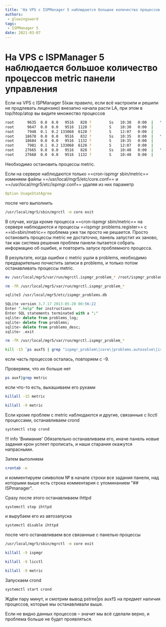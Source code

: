 ```yaml
---
title: 'На VPS с ISPManager 5 наблюдается большое количество процессов metric панели управления'
authors: 
 - glowingsword
tags:
 - ISPManager 5
date: 2021-03-07
---
```


# На VPS с ISPManager 5 наблюдается большое количество процессов metric панели управления

Если на VPS с ISPManager 5(как правило, если всё настроили и решили не продлевать лицензию) внезапно начала расти LA, при этом в top/htop/atop вы видите множество процессов 

```bash
root      9635  0.0  0.0   9516   828 ?        Ss   10:30   0:00  |   \_ /bin/sh -c /usr/local/mgr5/sbin/cron-ispmgr sbin/metric >/dev/null 2>&1
root      9647  0.0  0.0   9516  1128 ?        S    10:30   0:00  |       \_ /bin/sh /usr/local/mgr5/sbin/cron-ispmgr sbin/metric
root      7948  0.1  0.2 133068  6128 ?        S    12:07   0:00  |           \_ sbin/mgrctl -m ispmgr problems.register name=cron id=sbin/metric level=error info=
root     18678  0.0  0.0   9516   832 ?        Ss   10:35   0:00  |   \_ /bin/sh -c /usr/local/mgr5/sbin/cron-ispmgr sbin/metric >/dev/null 2>&1
root     18684  0.0  0.0   9516  1132 ?        S    10:35   0:00  |       \_ /bin/sh /usr/local/mgr5/sbin/cron-ispmgr sbin/metric
root      7981  0.1  0.2 133068  6128 ?        S    12:07   0:00  |           \_ sbin/mgrctl -m ispmgr problems.register name=cron id=sbin/metric level=error info=
root     27665  0.0  0.0   9516   828 ?        Ss   10:40   0:00  |   \_ /bin/sh -c /usr/local/mgr5/sbin/cron-ispmgr sbin/metric >/dev/null 2>&1
root     27668  0.0  0.0   9516  1132 ?        S    10:40   0:00  |       \_ /bin/sh /usr/local/mgr5/sbin/cron-ispmgr sbin/metric
```

Необходимо остановить процессы metric. 

Если на сервере наблюдаются только  ==cron-ispmgr sbin/metric== изменяем файлы ==/usr/local/mgr5/etc/core.conf== и ==/usr/local/mgr5/etc/ispmgr.conf== удаляя из них параметр

```yaml
Option UsageStatAgree
```

после чего выполнить

```bash
/usr/local/mgr5/sbin/mgrctl -m core exit
```

В случае, когда кроме процесса ==cron-ispmgr sbin/metric== на сервере наблюдаются и процессы ==ispmgr problems.register== с ==id=sbin/metric== проблема уже так просто не решается.  Просто остановить процессы metric не достаточно, панель запустит их заново, так как система решения проблем панели пытается собрать информацию об ошибке, и повторить запуск проблемного процесса.

В результате, когда ошибки с metric ушли в problems, необходимо предварительно почистить записи в problems, и только потом останавливать процессы metric.

```bash
mv /usr/local/mgr5/var/run/mgrctl.ispmgr_problem_* /root/ispmgr_problem/
```

```bash
rm -fR /usr/local/mgr5/var/run/mgrctl.ispmgr_problem_*
```
```bash
sqlite3 /usr/local/mgr5/etc/ispmgr_problems.db
```

```sql
SQLite version 3.7.17 2013-05-20 00:56:22
Enter ".help" for instructions
Enter SQL statements terminated with a ";"
sqlite> delete from problems_log;
sqlite> delete from problems;
sqlite> delete from problems_desc;
sqlite> .exit
```

```bash
rm -fR /usr/local/mgr5/var/run/mgrctl.ispmgr_problem_*
```
```bash
kill -15 `ps auxfS | grep "ispmgr_problem\|core\|problems.autosolve\|ispmgr" | awk '{print $2}'`
```

если часть процессов осталась, повторяем с -9.


Проверяем, что их больше нет

```bash
ps auxf|grep metric
```
если что-то есть, выкашиваем его руками

```bash
killall -15 metric
```
```bash
killall -9 metric
```

Если кроме проблем с metric наблюдаются и другие, связанные с licctl процессами, останавливаем crond

```bash
systemctl stop crond
```

!!! info 'Внимание'
	Обязательно останавливаем его, иначе панель новые задания крон успеет прописать, и наши старания окажутся напрасными.

Затем выполняем
```bash
crontab -e
```
и комментируем символом № в начале строки все задания панели, над которыми выше есть строка комментария с упоминанием "## ISPmanager".

Сразу после этого останавливаем ihttpd

```bash
systemctl stop ihttpd
```
и вырубаем его из автозапуска

```bash
systemctl disable ihttpd
```
после чего останавливаем все связанные с панелью процессы

```bash
/usr/local/mgr5/sbin/mgrctl -m core exit
```
```bash
killall -9 ispmgr
```
```bash
killall -9 licctl
```
```bash
killall -9 metric
```

Запускаем crond 
```bash
systemctl start crond
```

Ждём пару минут, и смотрим вывод pstree|ps auxfS на предмет наличия процессов, которые мы останавливали выше.

Если не видно данных процессов – значит мы всё сделали верно, и проблема больше не будет проявляться.